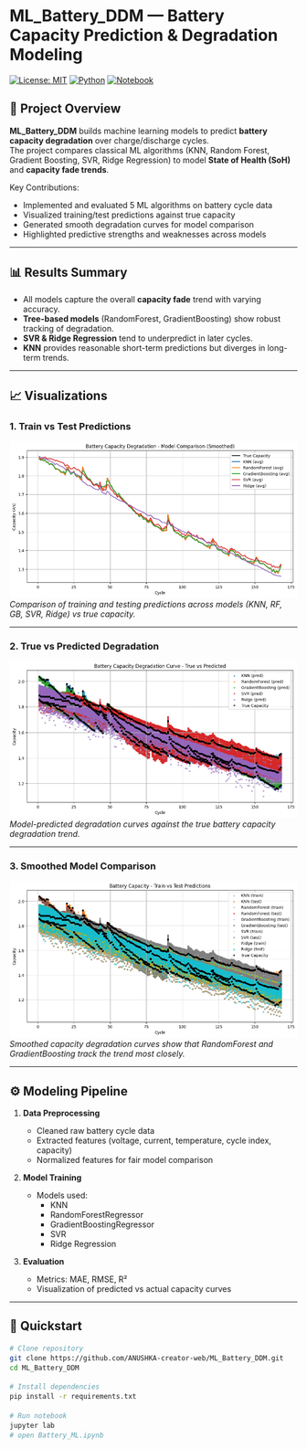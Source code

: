 # ML_Battery_DDM — Battery Capacity Prediction & Degradation Modeling

[![License: MIT](https://img.shields.io/badge/License-MIT-blue.svg)]()
[![Python](https://img.shields.io/badge/python-3.8%2B-blue)]()
[![Notebook](https://img.shields.io/badge/Notebook-Jupyter-orange)]()

## 📌 Project Overview

**ML_Battery_DDM** builds machine learning models to predict **battery capacity degradation** over charge/discharge cycles.  
The project compares classical ML algorithms (KNN, Random Forest, Gradient Boosting, SVR, Ridge Regression) to model **State of Health (SoH)** and **capacity fade trends**.

Key Contributions:
- Implemented and evaluated 5 ML algorithms on battery cycle data  
- Visualized training/test predictions against true capacity  
- Generated smooth degradation curves for model comparison  
- Highlighted predictive strengths and weaknesses across models  

---

## 📊 Results Summary

- All models capture the overall **capacity fade** trend with varying accuracy.  
- **Tree-based models** (RandomForest, GradientBoosting) show robust tracking of degradation.  
- **SVR & Ridge Regression** tend to underpredict in later cycles.  
- **KNN** provides reasonable short-term predictions but diverges in long-term trends.  

---

## 📈 Visualizations

### 1. Train vs Test Predictions
![Battery Capacity - Train vs Test Predictions](B_1.png)  
*Comparison of training and testing predictions across models (KNN, RF, GB, SVR, Ridge) vs true capacity.*

---

### 2. True vs Predicted Degradation
![Battery Capacity Degradation - True vs Predicted](B_2.png)  
*Model-predicted degradation curves against the true battery capacity degradation trend.*

---

### 3. Smoothed Model Comparison
![Battery Capacity Degradation - Smoothed](B_3.png)  
*Smoothed capacity degradation curves show that RandomForest and GradientBoosting track the trend most closely.*

---

## ⚙️ Modeling Pipeline

1. **Data Preprocessing**
   - Cleaned raw battery cycle data
   - Extracted features (voltage, current, temperature, cycle index, capacity)  
   - Normalized features for fair model comparison  

2. **Model Training**
   - Models used:  
     - KNN  
     - RandomForestRegressor  
     - GradientBoostingRegressor  
     - SVR  
     - Ridge Regression  

3. **Evaluation**
   - Metrics: MAE, RMSE, R²  
   - Visualization of predicted vs actual capacity curves  

---

## 🚀 Quickstart

```bash
# Clone repository
git clone https://github.com/ANUSHKA-creator-web/ML_Battery_DDM.git
cd ML_Battery_DDM

# Install dependencies
pip install -r requirements.txt

# Run notebook
jupyter lab
# open Battery_ML.ipynb
